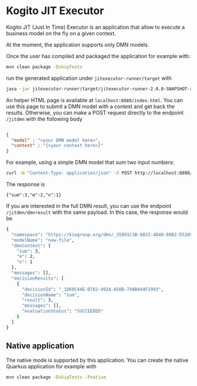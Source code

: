 # Kogito JIT Executor

Kogito JIT (Just In Time) Executor is an application that allow to execute a business model on the fly on a given context. 

At the moment, the application supports only DMN models.

Once the user has compiled and packaged the application for example with:

```bash
mvn clean package -DskipTests
```

run the generated application under `jitexecutor-runner/target` with 

```bash
java -jar jitexecutor-runner/target/jitexecutor-runner-2.0.0-SNAPSHOT-runner.jar
``` 

An helper HTML page is available at `localhost:8080/index.html`. You can use this page to submit a DMN model with a context and get back the results. 
Otherwise, you can make a POST request directly to the endpoint `/jitdmn` with the following body

```json

{
  "model" : "<your DMN model here>",
  "context" : "{<your context here>}"
}
``` 

For example, using a simple DMN model that sum two input numbers: 

```bash
curl -H "Content-Type: application/json" -X POST http://localhost:8080/jitdmn -d '{"context": {"n" : 1, "m" : 2}, "model": "<dmn:definitions xmlns:dmn=\"http://www.omg.org/spec/DMN/20180521/MODEL/\" xmlns=\"https://kiegroup.org/dmn/_35091C3B-6022-4D40-8982-D528940CD5F9\" xmlns:feel=\"http://www.omg.org/spec/DMN/20180521/FEEL/\" xmlns:kie=\"http://www.drools.org/kie/dmn/1.2\" xmlns:dmndi=\"http://www.omg.org/spec/DMN/20180521/DMNDI/\" xmlns:di=\"http://www.omg.org/spec/DMN/20180521/DI/\" xmlns:dc=\"http://www.omg.org/spec/DMN/20180521/DC/\" id=\"_81A31B42-A686-4ED2-81FB-C1F91A95D685\" name=\"new-file\" typeLanguage=\"http://www.omg.org/spec/DMN/20180521/FEEL/\" namespace=\"https://kiegroup.org/dmn/_35091C3B-6022-4D40-8982-D528940CD5F9\"> <dmn:extensionElements/> <dmn:inputData id=\"_6FFA48B5-FB55-4962-9E64-F08418BBFF9E\" name=\"n\"> <dmn:extensionElements/> <dmn:variable id=\"_EC4D123A-D6D4-4E5D-B369-6E99F57D9C22\" name=\"n\" typeRef=\"number\"/> </dmn:inputData> <dmn:decision id=\"_1D69C44E-D782-492A-A50D-740B444F1993\" name=\"sum\"> <dmn:extensionElements/> <dmn:variable id=\"_3AF7A705-8304-4B5E-8EC7-05D9934E6C06\" name=\"sum\" typeRef=\"number\"/> <dmn:informationRequirement id=\"_E0FE5C90-5EAF-45DB-ABFD-10D27FA97AB4\"> <dmn:requiredInput href=\"#_6FFA48B5-FB55-4962-9E64-F08418BBFF9E\"/> </dmn:informationRequirement> <dmn:informationRequirement id=\"_C52CB29E-3236-4661-8856-7276AE8ED01F\"> <dmn:requiredInput href=\"#_B8221A07-DFB5-40BC-95A9-7926A6EC55C4\"/> </dmn:informationRequirement> <dmn:literalExpression id=\"_3DB33034-AC21-45DE-A5B7-D6B09B01ED1E\"> <dmn:text>n + m</dmn:text> </dmn:literalExpression> </dmn:decision> <dmn:inputData id=\"_B8221A07-DFB5-40BC-95A9-7926A6EC55C4\" name=\"m\"> <dmn:extensionElements/> <dmn:variable id=\"_455CD571-BBD9-4762-B496-832E7EBCD07F\" name=\"m\" typeRef=\"number\"/> </dmn:inputData> <dmndi:DMNDI> <dmndi:DMNDiagram id=\"_7FC1E997-A627-409E-A6D5-9A30F2F30AB4\" name=\"DRG\"> <di:extension> <kie:ComponentsWidthsExtension> <kie:ComponentWidths dmnElementRef=\"_3DB33034-AC21-45DE-A5B7-D6B09B01ED1E\"> <kie:width>300</kie:width> </kie:ComponentWidths> </kie:ComponentsWidthsExtension> </di:extension> <dmndi:DMNShape id=\"dmnshape-drg-_6FFA48B5-FB55-4962-9E64-F08418BBFF9E\" dmnElementRef=\"_6FFA48B5-FB55-4962-9E64-F08418BBFF9E\" isCollapsed=\"false\"> <dmndi:DMNStyle> <dmndi:FillColor red=\"255\" green=\"255\" blue=\"255\"/> <dmndi:StrokeColor red=\"0\" green=\"0\" blue=\"0\"/> <dmndi:FontColor red=\"0\" green=\"0\" blue=\"0\"/> </dmndi:DMNStyle> <dc:Bounds x=\"704\" y=\"364\" width=\"100\" height=\"50\"/> <dmndi:DMNLabel/> </dmndi:DMNShape> <dmndi:DMNShape id=\"dmnshape-drg-_1D69C44E-D782-492A-A50D-740B444F1993\" dmnElementRef=\"_1D69C44E-D782-492A-A50D-740B444F1993\" isCollapsed=\"false\"> <dmndi:DMNStyle> <dmndi:FillColor red=\"255\" green=\"255\" blue=\"255\"/> <dmndi:StrokeColor red=\"0\" green=\"0\" blue=\"0\"/> <dmndi:FontColor red=\"0\" green=\"0\" blue=\"0\"/> </dmndi:DMNStyle> <dc:Bounds x=\"756\" y=\"283\" width=\"100\" height=\"50\"/> <dmndi:DMNLabel/> </dmndi:DMNShape> <dmndi:DMNShape id=\"dmnshape-drg-_B8221A07-DFB5-40BC-95A9-7926A6EC55C4\" dmnElementRef=\"_B8221A07-DFB5-40BC-95A9-7926A6EC55C4\" isCollapsed=\"false\"> <dmndi:DMNStyle> <dmndi:FillColor red=\"255\" green=\"255\" blue=\"255\"/> <dmndi:StrokeColor red=\"0\" green=\"0\" blue=\"0\"/> <dmndi:FontColor red=\"0\" green=\"0\" blue=\"0\"/> </dmndi:DMNStyle> <dc:Bounds x=\"822\" y=\"364\" width=\"100\" height=\"50\"/> <dmndi:DMNLabel/> </dmndi:DMNShape> <dmndi:DMNEdge id=\"dmnedge-drg-_E0FE5C90-5EAF-45DB-ABFD-10D27FA97AB4\" dmnElementRef=\"_E0FE5C90-5EAF-45DB-ABFD-10D27FA97AB4\"> <di:waypoint x=\"754\" y=\"389\"/> <di:waypoint x=\"806\" y=\"333\"/> </dmndi:DMNEdge> <dmndi:DMNEdge id=\"dmnedge-drg-_C52CB29E-3236-4661-8856-7276AE8ED01F\" dmnElementRef=\"_C52CB29E-3236-4661-8856-7276AE8ED01F\"> <di:waypoint x=\"872\" y=\"389\"/> <di:waypoint x=\"806\" y=\"333\"/> </dmndi:DMNEdge> </dmndi:DMNDiagram> </dmndi:DMNDI> </dmn:definitions>"}'
```

The response is 
```
{"sum":3,"m":2,"n":1}
```

If you are interested in the full DMN result, you can use the endpoint `/jitdmn/dmnresult` with the same payload. In this case, the response would be 
```bash
{
  "namespace": "https://kiegroup.org/dmn/_35091C3B-6022-4D40-8982-D528940CD5F9",
  "modelName": "new-file",
  "dmnContext": {
    "sum": 3,
    "m": 2,
    "n": 1
  },
  "messages": [],
  "decisionResults": [
    {
      "decisionId": "_1D69C44E-D782-492A-A50D-740B444F1993",
      "decisionName": "sum",
      "result": 3,
      "messages": [],
      "evaluationStatus": "SUCCEEDED"
    }
  ]
}
```

## Native application

The native mode is supported by this application. You can create the native Quarkus application for example with 

```bash
mvn clean package -DskipTests -Pnative
```
